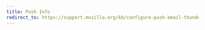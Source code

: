 ```yaml
---
title: Push Info
redirect_to: https://support.mozilla.org/kb/configure-push-email-thunderbird-android
---
```

